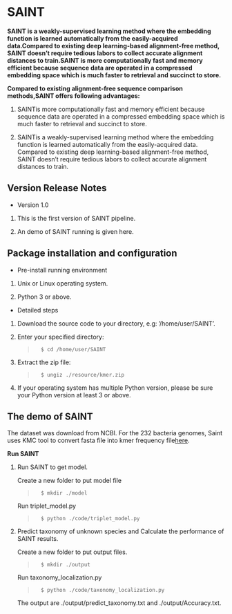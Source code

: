 # SAINT

**SAINT is a weakly-supervised learning method where the embedding function is learned automatically from the easily-acquired data.Compared to existing deep learning-based alignment-free method, SAINT doesn’t require tedious labors to collect accurate alignment distances to train.SAINT is more computationally fast and memory efficient because
sequence data are operated in a compressed embedding space which is much faster to retrieval and succinct to store.**

**Compared to existing alignment-free sequence comparison methods,SAINT offers following advantages:**

 1. SAINTis more computationally fast and memory efficient because sequence data are operated in a compressed embedding space which is much faster to retrieval and succinct to store. 

 2. SAINTis a weakly-supervised learning method where the embedding function is learned automatically from the easily-acquired data. Compared to existing deep learning-based alignment-free method, SAINT doesn’t require tedious labors to collect accurate alignment distances to train. 

## Version Release Notes

- Version 1.0

 1. This is the first version of SAINT pipeline. 

 2. An demo of SAINT running is given here. 

## Package installation and configuration

- Pre-install running environment

 1. Unix or Linux operating system.

 2. Python 3 or above.

- Detailed steps

 1. Download the source code to your directory, e.g: ’/home/user/SAINT’.

 2. Enter your specified directory: 

    >```   
    >   $ cd /home/user/SAINT 
    >```  

 3. Extract the zip file: 

    >```   
    >   $ ungiz ./resource/kmer.zip
    >```  

 4. If your operating system has multiple Python version, please be sure your Python version at least 3 or above.

## The demo of SAINT

The dataset was download from NCBI. For the 232 bacteria genomes, Saint uses KMC tool to convert fasta file into kmer frequency file[here](https://github.com/Ying-Lab/SAINT/tree/main/resource/kmer.zip).

**Run SAINT**

1. Run SAINT to get model.

    Create a new folder to put model file

    >```   
    >   $ mkdir ./model   
    >```  

    Run triplet_model.py
    >```  
    >   $ python ./code/triplet_model.py 
    >```  
 

2. Predict taxonomy of unknown species and Calculate the performance of SAINT results.

    Create a new folder to put output files.
    
    >```   
    >   $ mkdir ./output  
    >```  

    Run taxonomy_localization.py
    
    >```   
    >   $ python ./code/taxonomy_localization.py
    >``` 

    The output are ./output/predict_taxonomy.txt and ./output/Accuracy.txt.

